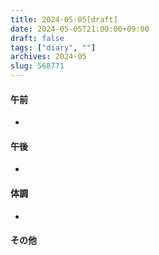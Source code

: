 ```yaml
---
title: 2024-05-05[draft]
date: 2024-05-05T21:00:00+09:00
draft: false
tags: ["diary", ""]
archives: 2024-05
slug: 568771
---
```

#### 午前
- 
#### 午後
- 
#### 体調
- 
#### その他